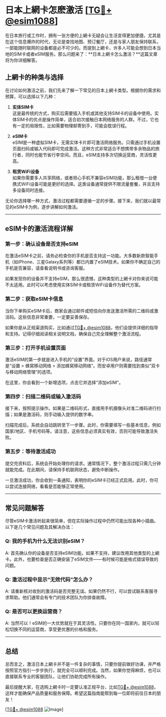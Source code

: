 # 日本上網卡怎麽激活 [[TG💪+ @esim1088](https://t.me/s/esim1088)]

在日本旅行或工作时，拥有一张方便的上網卡无疑会让生活变得更加便捷。尤其是在这个信息爆炸的时代，无论是查找地图、预订餐厅，还是与家人朋友保持联系，一部能随时联网的设备都是必不可少的。而提到上網卡，许多人可能会想到日本当地的SIM卡或者eSIM服务。那么问题来了：**日本上網卡怎么激活？**这篇文章将为你详细解答。

## 上網卡的种类与选择

在讨论如何激活之前，我们先来了解一下常见的日本上網卡类型。根据你的需求和预算，可以选择以下几种：

1. **实体SIM卡**  
   这是最传统的方式，购买后需要插入手机或其他支持SIM卡的设备中使用。实体SIM卡的优点是操作简单，适合初次接触日本网络服务的人群。不过，它也有一定的局限性，比如需要物理邮寄到手，可能会耽误行程。

2. **eSIM卡**  
   eSIM是一种虚拟SIM卡，无需实体卡片即可激活网络服务。只需通过手机设置页面扫码或输入代码即可完成激活。这种方式非常适合不想携带多余物品的旅行者，同时也能节省行李空间。而且，eSIM支持多次切换运营商，灵活性更高。

3. **租赁WiFi设备**  
   如果你需要多人共享网络，或者担心手机不兼容eSIM功能，那么租借一台便携式WiFi设备可能是更好的选择。这类设备通常提供不限流量套餐，并且支持多设备同时连接。

无论你选择哪一种方式，激活过程都需要遵循一定的步骤。接下来，我们就以最常见的eSIM卡为例，逐步讲解如何激活。

---

## eSIM卡的激活流程详解

### 第一步：确认设备是否支持eSIM
在激活eSIM卡之前，请务必检查你的手机是否支持这一功能。大多数新款智能手机（如iPhone、三星Galaxy系列等）都已内置了eSIM技术。如果你不确定自己的手机是否兼容，请查看说明书或咨询客服。

如果发现你的设备并不支持eSIM，那么很遗憾，这种类型的上網卡对你来说可能不太适用。此时可以考虑使用实体SIM卡或租赁WiFi设备作为替代方案。

### 第二步：获取eSIM卡信息
当你下单购买eSIM卡后，商家会通过邮件或短信向你发送激活所需的二维码或激活码。这些信息非常重要，一定要妥善保存。

如果你是从正规渠道购买，比如通过[TG💪+ @esim1088](https://t.me/s/esim1088)，他们会提供详细的指导和支持。记得仔细阅读相关说明文档，确保自己完全理解整个激活流程。

### 第三步：打开手机设置页面
激活eSIM的第一步就是进入手机的“设置”界面。对于iOS用户来说，路径通常是“设置 > 蜂窝移动网络 > 添加蜂窝移动网络”。而安卓用户则需要找到类似“双卡与移动网络管理”的选项。

在这里，你会看到一个新增选项，点击它并选择“添加eSIM”。

### 第四步：扫描二维码或输入激活码
接下来，按照提示操作。如果是二维码形式，直接用手机摄像头对准二维码进行扫描；如果是激活码，则手动输入提供的数字串。

扫描完成后，系统会自动跳转至下一步骤。此时，你需要填写一些基本信息，例如国家/地区、手机号码等。请注意，这些信息必须真实有效，否则可能导致激活失败。

### 第五步：等待激活成功
提交完资料后，系统会开始处理你的请求。通常情况下，整个激活过程只需几分钟就能完成。在此期间，请保持手机联网状态，避免中断操作。

一旦激活成功，你会收到一条通知，表明你的eSIM卡已经正式启用。此时，你可以尝试连接网络，看看是否能够正常使用。

---

## 常见问题解答

尽管eSIM卡激活听起来很简单，但在实际操作过程中仍然可能出现各种小插曲。以下是几个常见问题及其解决办法：

### Q: 我的手机为什么无法识别eSIM？
A: 首先确认你的设备是否支持eSIM功能。如果不支持，建议改用其他类型的上網卡。此外，也要检查是否正确安装了eSIM文件——有时候可能是格式错误导致的问题。

### Q: 激活过程中显示“无效代码”怎么办？
A: 请重新核对收到的激活码是否完整无误。如果仍然不行，可以尝试联系客服寻求帮助。他们通常会有专门的技术团队为你排查故障。

### Q: 是否可以更换运营商？
A: 当然可以！eSIM的一大优势就在于其灵活性。只要你在同一国家内，就可以轻松切换不同的运营商，享受更优惠的价格和服务。

---

## 总结

总而言之，激活日本上網卡并不是一件复杂的事情，只要你提前做好功课，并严格按照官方指引一步步执行，就完全可以顺利完成。当然，如果你觉得麻烦，也可以直接联系专业的客服团队，让他们协助完成所有操作。

最后提醒大家，在选购上網卡时一定要认准正规平台，比如[TG💪+ @esim1088](https://t.me/s/esim1088)，这样才能确保产品质量和服务保障。希望这篇指南能帮到每一位即将前往日本的朋友！

[[TG💪+ @esim1088](https://t.me/s/esim1088) ![Image](https://i.postimg.cc/4NQfJmqS/Snipaste-2025-05-13-00-14-12.png)]